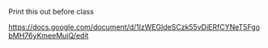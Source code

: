 Print this out before class

https://docs.google.com/document/d/1lzWEGldeSCzk55vDiERfCYNeT5FgobMH76yKmeeMuiQ/edit
